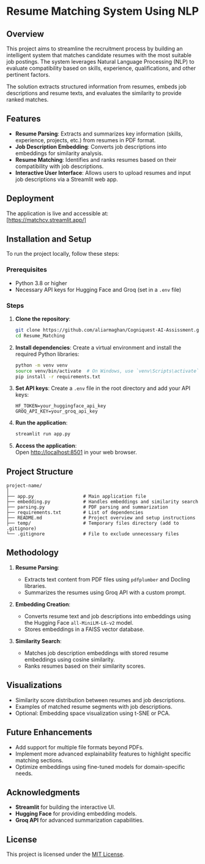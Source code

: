 
# Resume Matching System Using NLP

## Overview
This project aims to streamline the recruitment process by building an intelligent system that matches candidate resumes with the most suitable job postings. The system leverages Natural Language Processing (NLP) to evaluate compatibility based on skills, experience, qualifications, and other pertinent factors. 

The solution extracts structured information from resumes, embeds job descriptions and resume texts, and evaluates the similarity to provide ranked matches.

## Features
- **Resume Parsing**: Extracts and summarizes key information (skills, experience, projects, etc.) from resumes in PDF format.
- **Job Description Embedding**: Converts job descriptions into embeddings for similarity analysis.
- **Resume Matching**: Identifies and ranks resumes based on their compatibility with job descriptions.
- **Interactive User Interface**: Allows users to upload resumes and input job descriptions via a Streamlit web app.

## Deployment
The application is live and accessible at:  
[https://matchcv.streamlit.app/]

## Installation and Setup
To run the project locally, follow these steps:

### Prerequisites
- Python 3.8 or higher
- Necessary API keys for Hugging Face and Groq (set in a `.env` file)

### Steps
1. **Clone the repository**:
   ```bash
   git clone https://github.com/aliarmaghan/Cogniquest-AI-Assissment.git
   cd Resume_Matching
   ```

2. **Install dependencies**:
   Create a virtual environment and install the required Python libraries:
   ```bash
   python -m venv venv
   source venv/bin/activate  # On Windows, use `venv\Scripts\activate`
   pip install -r requirements.txt
   ```

3. **Set API keys**:
   Create a `.env` file in the root directory and add your API keys:
   ```env
   HF_TOKEN=your_huggingface_api_key
   GROQ_API_KEY=your_groq_api_key
   ```

4. **Run the application**:
   ```bash
   streamlit run app.py
   ```

5. **Access the application**:  
   Open [http://localhost:8501](http://localhost:8501) in your web browser.

## Project Structure
```
project-name/
│
├── app.py                  # Main application file
├── embedding.py            # Handles embeddings and similarity search
├── parsing.py              # PDF parsing and summarization
├── requirements.txt        # List of dependencies
├── README.md               # Project overview and setup instructions
├── temp/                   # Temporary files directory (add to .gitignore)
└── .gitignore              # File to exclude unnecessary files
```

## Methodology
1. **Resume Parsing**:
   - Extracts text content from PDF files using `pdfplumber` and Docling libraries.
   - Summarizes the resumes using Groq API with a custom prompt.

2. **Embedding Creation**:
   - Converts resume text and job descriptions into embeddings using the Hugging Face `all-MiniLM-L6-v2` model.
   - Stores embeddings in a FAISS vector database.

3. **Similarity Search**:
   - Matches job description embeddings with stored resume embeddings using cosine similarity.
   - Ranks resumes based on their similarity scores.

## Visualizations
- Similarity score distribution between resumes and job descriptions.
- Examples of matched resume segments with job descriptions.
- Optional: Embedding space visualization using t-SNE or PCA.

## Future Enhancements
- Add support for multiple file formats beyond PDFs.
- Implement more advanced explainability features to highlight specific matching sections.
- Optimize embeddings using fine-tuned models for domain-specific needs.

## Acknowledgments
- **Streamlit** for building the interactive UI.
- **Hugging Face** for providing embedding models.
- **Groq API** for advanced summarization capabilities.

## License
This project is licensed under the [MIT License](LICENSE).
